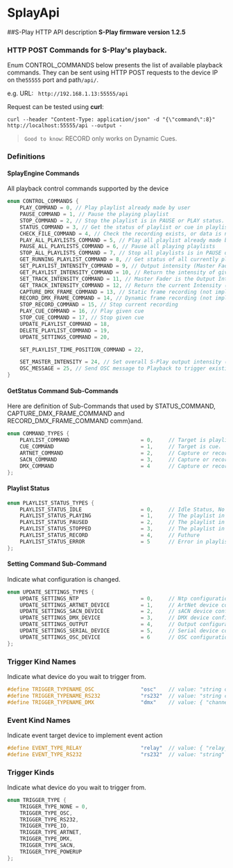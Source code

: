 # SplayApi
##S-Play HTTP API description
**S-Play firmware version 1.2.5**

### HTTP POST Commands for S-Play's playback.
Enum CONTROL_COMMANDS below presents the list of available playback commands.
They can be sent using HTTP POST requests to the device IP on the`55555` port and path`/api/`.

e.g. URL: ` http://192.168.1.13:55555/api`

Request can be tested using **curl**:

``
curl --header "Content-Type: application/json" -d "{\"command\":8}" http://localhost:55555/api --output -
``
> `Good to know`: RECORD only works on Dynamic Cues.

### Definitions

#### SplayEngine Commands
All playback control commands supported by the device
```c++
enum CONTROL_COMMANDS {
    PLAY_COMMAND = 0, // Play playlist already made by user
    PAUSE_COMMAND = 1, // Pause the playing playlist
    STOP_COMMAND = 2, // Stop the playlist is in PAUSE or PLAY status.
    STATUS_COMMAND = 3, // Get the status of playlist or cue in playlist
    CHECK_FILE_COMMAND = 4, // Check the recording exists, or data is not empty
    PLAY_ALL_PLAYLISTS_COMMAND = 5, // Play all playlist already made by user
    PAUSE_ALL_PLAYLISTS_COMMAND = 6, // Pause all playing playlists
    STOP_ALL_PLAYLISTS_COMMAND = 7, // Stop all playlists is in PAUSE or PLAY status.
    GET_RUNNING_PLAYLIST_COMMAND = 8, // Get status of all currently playing playlists
    SET_PLAYLIST_INTENSITY_COMMAND = 9, // Output intensity (Master Fader) of the given playlist, doesn't persist after stop
    GET_PLAYLIST_INTENSITY_COMMAND = 10, // Return the intensity of given playlist (not implemented)
    SET_TRACK_INTENSITY_COMMAND = 11, // Master Fader is the Output Intensity, doesn't persist after stop
    GET_TRACK_INTENSITY_COMMAND = 12, // Return the current Intensity (not implemented)
    CAPTURE_DMX_FRAME_COMMAND = 13, // Static frame recording (not implemented)
    RECORD_DMX_FRAME_COMMAND = 14, // Dynamic frame recording (not implemented)
    STOP_RECORD_COMMAND = 15, // Stop current recording
    PLAY_CUE_COMMAND = 16, // Play given cue
    STOP_CUE_COMMAND = 17, // Stop given cue
    UPDATE_PLAYLIST_COMMAND = 18,
    DELETE_PLAYLIST_COMMAND = 19,
    UPDATE_SETTINGS_COMMAND = 20,

    SET_PLAYLIST_TIME_POSITION_COMMAND = 22,

    SET_MASTER_INTENSITY = 24, // Set overall S-Play output intensity (Master Fader), doesn't persist after power cycle
    OSC_MESSAGE = 25, // Send OSC message to Playback to trigger existing OSC triggers
}
```
#### GetStatus Command Sub-Commands
Here are definition of Sub-Commands that used by STATUS_COMMAND, CAPTURE_DMX_FRAME_COMMAND and RECORD_DMX_FRAME_COMMAND comm}and.
```c++
enum COMMAND_TYPES {
    PLAYLIST_COMMAND                       = 0,     // Target is playlist.
    CUE_COMMAND                            = 1,     // Target is cue.
    ARTNET_COMMAND                         = 2,     // Capture or record from ArtNet device.
    SACN_COMMAND                           = 3,     // Capture or record from sACN device.
    DMX_COMMAND                            = 4      // Capture or record from DMX device.
};
```

#### Playlist Status
```c++
enum PLAYLIST_STATUS_TYPES {
    PLAYLIST_STATUS_IDLE                   = 0,     // Idle Status, No Action.
    PLAYLIST_STATUS_PLAYING                = 1,     // The playlist in Playing.
    PLAYLIST_STATUS_PAUSED                 = 2,     // The playlist in Paused.
    PLAYLIST_STATUS_STOPPED                = 3,     // The playlist in Stopped.
    PLAYLIST_STATUS_RECORD                 = 4,     // Futhure
    PLAYLIST_STATUS_ERROR                  = 5      // Error in playlist's last action.
};
```

#### Setting Command Sub-Command
Indicate what configuration is changed.
```c++
enum UPDATE_SETTINGS_TYPES {
    UPDATE_SETTINGS_NTP                    = 0,     // Ntp configuration is changed
    UPDATE_SETTINGS_ARTNET_DEVICE          = 1,     // ArtNet device configuration is changed
    UPDATE_SETTINGS_SACN_DEVICE            = 2,     // sACN device configuration is changed
    UPDATE_SETTINGS_DMX_DEVICE             = 3,     // DMX device configuration is changed
    UPDATE_SETTINGS_OUTPUT                 = 4,     // Output configuration is changed
    UPDATE_SETTINGS_SERIAL_DEVICE          = 5,     // Serial device configuration is changed
    UPDATE_SETTINGS_OSC_DEVICE             = 6      // OSC configuration is changed
};
```

### Trigger Kind Names
Indicate what device do you wait to trigger from.
```c++
#define TRIGGER_TYPENAME_OSC               "osc"    // value: "string command"
#define TRIGGER_TYPENAME_RS232             "rs232"  // value: "string command"
#define TRIGGER_TYPENAME_DMX               "dmx"    // value: { "channel_number": 0~511, "threshold": 0~255 }
```

### Event Kind Names
Indicate event target device to implement event action
```c++
#define EVENT_TYPE_RELAY                   "relay"  // value: { "relay_number": 0~.., "value": 0~1 }
#define EVENT_TYPE_RS232                   "rs232"  // value: "string"
```

### Trigger Kinds
Indicate what device do you wait to trigger from.
```c++
enum TRIGGER_TYPE {
    TRIGGER_TYPE_NONE = 0,
    TRIGGER_TYPE_OSC,
    TRIGGER_TYPE_RS232,
    TRIGGER_TYPE_IO,
    TRIGGER_TYPE_ARTNET,
    TRIGGER_TYPE_DMX,
    TRIGGER_TYPE_SACN,
    TRIGGER_TYPE_POWERUP
};
```
